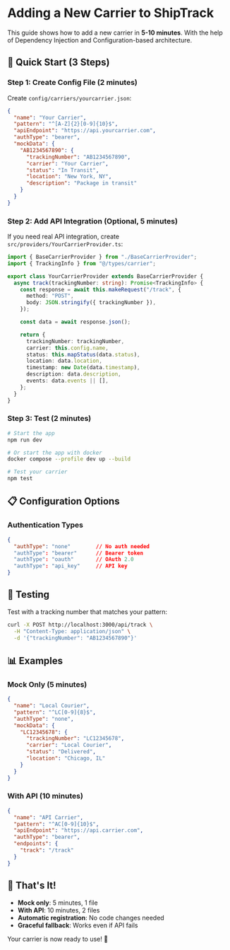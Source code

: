 # Adding a New Carrier to ShipTrack

This guide shows how to add a new carrier in **5-10 minutes**. With the help of Dependency Injection and Configuration-based architecture.

## 🚀 Quick Start (3 Steps)

### Step 1: Create Config File (2 minutes)

Create `config/carriers/yourcarrier.json`:

```json
{
  "name": "Your Carrier",
  "pattern": "^[A-Z]{2}[0-9]{10}$",
  "apiEndpoint": "https://api.yourcarrier.com",
  "authType": "bearer",
  "mockData": {
    "AB1234567890": {
      "trackingNumber": "AB1234567890",
      "carrier": "Your Carrier",
      "status": "In Transit",
      "location": "New York, NY",
      "description": "Package in transit"
    }
  }
}
```

### Step 2: Add API Integration (Optional, 5 minutes)

If you need real API integration, create `src/providers/YourCarrierProvider.ts`:

```typescript
import { BaseCarrierProvider } from "./BaseCarrierProvider";
import { TrackingInfo } from "@/types/carrier";

export class YourCarrierProvider extends BaseCarrierProvider {
  async track(trackingNumber: string): Promise<TrackingInfo> {
    const response = await this.makeRequest("/track", {
      method: "POST",
      body: JSON.stringify({ trackingNumber }),
    });

    const data = await response.json();

    return {
      trackingNumber: trackingNumber,
      carrier: this.config.name,
      status: this.mapStatus(data.status),
      location: data.location,
      timestamp: new Date(data.timestamp),
      description: data.description,
      events: data.events || [],
    };
  }
}
```

### Step 3: Test (2 minutes)

```bash
# Start the app
npm run dev

# Or start the app with docker
docker compose --profile dev up --build

# Test your carrier
npm test
```

## 📋 Configuration Options

### Authentication Types

```json
{
  "authType": "none"        // No auth needed
  "authType": "bearer"      // Bearer token
  "authType": "oauth"       // OAuth 2.0
  "authType": "api_key"     // API key
}
```

## 🧪 Testing

Test with a tracking number that matches your pattern:

```bash
curl -X POST http://localhost:3000/api/track \
  -H "Content-Type: application/json" \
  -d '{"trackingNumber": "AB1234567890"}'
```

## 📊 Examples

### Mock Only (5 minutes)

```json
{
  "name": "Local Courier",
  "pattern": "^LC[0-9]{8}$",
  "authType": "none",
  "mockData": {
    "LC12345678": {
      "trackingNumber": "LC12345678",
      "carrier": "Local Courier",
      "status": "Delivered",
      "location": "Chicago, IL"
    }
  }
}
```

### With API (10 minutes)

```json
{
  "name": "API Carrier",
  "pattern": "^AC[0-9]{10}$",
  "apiEndpoint": "https://api.carrier.com",
  "authType": "bearer",
  "endpoints": {
    "track": "/track"
  }
}
```

## 🎯 That's It!

- **Mock only**: 5 minutes, 1 file
- **With API**: 10 minutes, 2 files
- **Automatic registration**: No code changes needed
- **Graceful fallback**: Works even if API fails

Your carrier is now ready to use! 🚀
